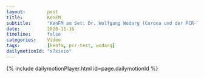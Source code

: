 ```yaml
---
layout:        post
title:         KenFM
subtitle:      "KenFM am Set: Dr. Wolfgang Wodarg (Corona und der PCR-Test)"
date:          2020-11-16
timeline:      false
categories:    Video
tags:          [kenfm, pcr-test, wodarg]
dailymotionId: "x7xisio"
---
```

{% include dailymotionPlayer.html id=page.dailymotionId %}
